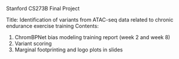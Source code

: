 Stanford CS273B Final Project

Title: Identification of variants from ATAC-seq data related to chronic endurance exercise training
Contents:
1. ChromBPNet bias modeling training report (week 2 and week 8)
2. Variant scoring 
3. Marginal footprinting and logo plots in slides

